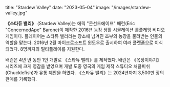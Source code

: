 title: "Stardew Valley"
date: "2023-05-04"
image: "/images/stardew-valley.jpg"

__《스타듀 밸리》__
(Stardew Valley)는 에릭 "콘선드에이프" 배런(Eric "ConcernedApe" Barone)이 제작한 2016년 농장 생활 시뮬레이션 롤플레잉 비디오 게임이다. 플레이어는 스타듀 밸리라는 장소에 남겨진 조부의 농장을 물려받는 인물의 역할을 맡는다. 2016년 2월 마이크로소프트 윈도우로 출시하여 여러 플랫폼으로 이식되었다. 8명까지의 멀티플레이를 지원한다.

배런은 4년 반 동안 1인 개발로 《스타듀 밸리》를 제작했다. 배런은 《목장이야기》 시리즈에 크게 영감을 받았으며 개발 도중 영국의 게임 제작 스튜디오 처클피쉬(Chucklefish)가 유통 제안을 하였다. 《스타듀 밸리》는 2024년까지 3,500만 장의 판매를 기록했다.